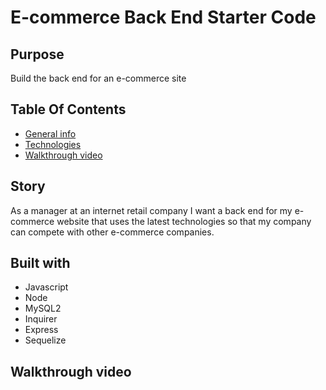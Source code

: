 # E-commerce Back End Starter Code

## Purpose 
Build the back end for an e-commerce site

## Table Of Contents
* [General info](#story)
* [Technologies](#built-with)
* [Walkthrough video](#walkthrough-video) 


## Story
As a manager at an internet retail company I want a back end for my e-commerce website that uses the latest technologies so that my company can compete with other e-commerce companies.


## Built with
* Javascript 
* Node
* MySQL2
* Inquirer
* Express
* Sequelize


## Walkthrough video




